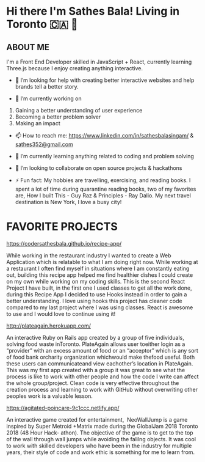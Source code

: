 # Hi there I'm Sathes Bala! Living in Toronto 🇨🇦 👋

## ABOUT ME

I'm a Front End Developer skilled in JavaScript + React, currently learning Three.js because I enjoy creating anything interactive. 

- 🤔 I’m looking for help with creating better interactive websites and help brands tell a better story.

- 🔭 I’m currently working on 
1) Gaining a better understanding of user experience
2) Becoming a better problem solver
3) Making an impact

- 📫 How to reach me: https://www.linkedin.com/in/sathesbalasingam/ & sathes352@gmail.com

- 🌱 I’m currently learning anything related to coding and problem solving
- 👯 I’m looking to collaborate on open source projects & hackathons
- ⚡ Fun fact: My hobbies are travelling, exercising, and reading books. I spent a lot of time during quarantine reading books, two of my favorites are, How I built This - Guy Raz & Principles - Ray Dalio. My next travel destination is New York, I love a busy city!

# FAVORITE PROJECTS

https://codersathesbala.github.io/recipe-app/

While working in the restaurant industry I wanted to create a Web Application which is relatable to what I am doing right now. While working at a restaurant I often find myself in situations where I am constantly eating out, building this recipe app helped me find healthier dishes I could create on my own while working on my coding skills. This is the second React Project I have built, in the first one I used classes to get all the work done, during this Recipe App I decided to use Hooks instead in order to gain a better understanding. I love using hooks this project has cleaner code compared to my last project where I was using classes. React is awesome to use and I would love to continue using it!

http://plateagain.herokuapp.com/

An interactive Ruby on Rails app created by a group of​ five individuals,​ solving​ food​ waste​ in​Toronto.​ PlateAgain​ allows​ user to​ either​ log​in​ as​ a “provider”​ with​ an​ excess​ amount​ of​ food ​or an “acceptor”​ which is​ any​ sort​ of​ food​ bank​ or​​charity​ organization which​ would​ make​ the​food​ useful.​ ​Both​ these​ users​ can communicate​and​ ​​​view each​ other’s​ location​ in​ PlateAgain. This was my first app created with a group it was great to see what the process is like to work with other people and how the code I write can affect the whole group/project. Clean code is very effective throughout the creation process and learning to work with GitHub without overwriting other peoples work is a valuable lesson.

https://agitated-poincare-9c1ccc.netlify.app/

An​ interactive​ game​ created​ for​ entertainment, ​ ​NeoWallJump is a game inspired by Super Metroid +Matrix made during the GlobalJam 2018 Toronto 2018 (48 Hour Hack- athon). The objective of the game is to get to the top of the wall through wall jumps while avoiding the falilng objects. It was cool to work with skilled developers who have been in the industry for multiple years, their style of code and work ethic is something for me to learn from.


<!--
**coderSathesBala/coderSathesBala** is a ✨ _special_ ✨ repository because its `README.md` (this file) appears on your GitHub profile.

Here are some ideas to get you started:



- 🤔 I’m looking for help with ...
- 💬 Ask me about ...

- 😄 Pronouns: ...

-->
